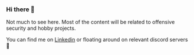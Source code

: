 ### Hi there 👋

Not much to see here. Most of the content will be related to offensive security and hobby projects.

You can find me on [Linkedin](https://www.linkedin.com/in/solopie/) or floating around on relevant discord servers 👀

<!-- ctf{linking_my_linkedin_is_bad_opsec_but_im_a_sucker_for_clout} p.s. no this isn't a real ctf flag -->



